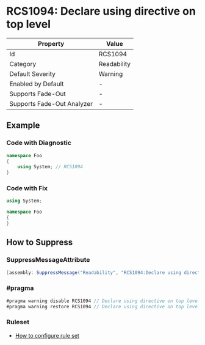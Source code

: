 # RCS1094: Declare using directive on top level

| Property                    | Value       |
| --------------------------- | ----------- |
| Id                          | RCS1094     |
| Category                    | Readability |
| Default Severity            | Warning     |
| Enabled by Default          | -           |
| Supports Fade\-Out          | -           |
| Supports Fade\-Out Analyzer | -           |

## Example

### Code with Diagnostic

```csharp
namespace Foo
{
    using System; // RCS1094
}
```

### Code with Fix

```csharp
using System;

namespace Foo
{
}
```

## How to Suppress

### SuppressMessageAttribute

```csharp
[assembly: SuppressMessage("Readability", "RCS1094:Declare using directive on top level.", Justification = "<Pending>")]
```

### \#pragma

```csharp
#pragma warning disable RCS1094 // Declare using directive on top level.
#pragma warning restore RCS1094 // Declare using directive on top level.
```

### Ruleset

* [How to configure rule set](../HowToConfigureAnalyzers.md)

